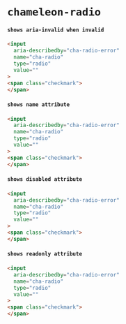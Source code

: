 # `chameleon-radio`

#### `shows aria-invalid when invalid`

```html
<input
  aria-describedby="cha-radio-error"
  name="cha-radio"
  type="radio"
  value=""
>
<span class="checkmark">
</span>

```

#### `shows name attribute`

```html
<input
  aria-describedby="cha-radio-error"
  name="cha-radio"
  type="radio"
  value=""
>
<span class="checkmark">
</span>
```

#### `shows disabled attribute`

```html
<input
  aria-describedby="cha-radio-error"
  name="cha-radio"
  type="radio"
  value=""
>
<span class="checkmark">
</span>
```

#### `shows readonly attribute`

```html
<input
  aria-describedby="cha-radio-error"
  name="cha-radio"
  type="radio"
  value=""
>
<span class="checkmark">
</span>
```

